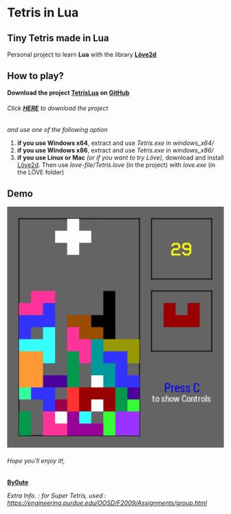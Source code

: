 # Tetris in Lua

## Tiny Tetris made in Lua
Personal project to learn **Lua** with the library [**Löve2d**](https://love2d.org/)

## How to play?
**Download the project [TetrisLua](https://github.com/By0ute/TetrisLua/archive/master.zip) on [GitHub](https://github.com/)**

###### *Click* [**HERE**](https://github.com/By0ute/TetrisLua/archive/master.zip) *to download the project*

*and use one of the following option*

1. **if you use Windows x64**, extract and use *Tetris.exe* in *windows_x64/*
2. **if you use Windows x86**, extract and use *Tetris.exe* in *windows_x86/*
3. **if you use Linux or Mac** *(or if you want to try Löve)*, download and install [Löve2d](https://love2d.org/). Then use *love-file/Tetris.love* (in the project) with *love.exe* (in the LÖVE folder)

## Demo
[![Tetris Lua](https://github.com/By0ute/TetrisLua/blob/master/src/img/tetrislua.png)](https://vimeo.com/carob/tetrislua)



###### *Hope you'll enjoy it!*,
[**By0ute**](https://github.com/By0ute)


*Extra Info. : for Super Tetris, used : https://engineering.purdue.edu/OOSD/F2009/Assignments/group.html*